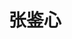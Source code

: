 ---
# Display name

title: 张鉴心
user_groups: ["Current Master Students"]



organizations:
- name: 2018- 

Interests:
- 

---